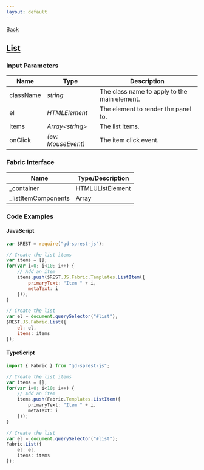 ```yaml
---
layout: default
---
```

[Back](/js/fabric)
## [List](https://dev.office.com/fabric-js/Components/List/List.html)
### Input Parameters

| Name | Type | Description |
| --- | --- | --- |
| className | _string_ | The class name to apply to the main element. |
| el | _HTMLElement_ | The element to render the panel to. |
| items | _Array&lt;string&gt;_ | The list items. |
| onClick | _(ev: MouseEvent)_ | The item click event. |

### Fabric Interface

| Name | Type/Description |
| --- | --- |
| \_container | HTMLUListElement |
| \_listItemComponents | Array<IListItem> |

### Code Examples
#### JavaScript
```js
var $REST = require("gd-sprest-js");

// Create the list items
var items = [];
for(var i=0; i<10; i++) {
    // Add an item
    items.push($REST.JS.Fabric.Templates.ListItem({
        primaryText: "Item " + i,
        metaText: i
    }));
}

// Create the list
var el = document.querySelector("#list");
$REST.JS.Fabric.List({
    el: el,
    items: items
});
```
#### TypeScript
```ts
import { Fabric } from "gd-sprest-js";

// Create the list items
var items = [];
for(var i=0; i<10; i++) {
    // Add an item
    items.push(Fabric.Templates.ListItem({
        primaryText: "Item " + i,
        metaText: i
    }));
}

// Create the list
var el = document.querySelector("#list");
Fabric.List({
    el: el,
    items: items
});
```